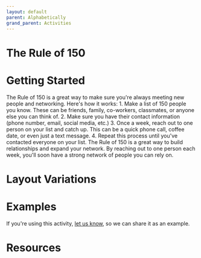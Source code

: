 ```yaml
---
layout: default
parent: Alphabetically
grand_parent: Activities
---
```


# The Rule of 150

# Getting Started

The Rule of 150 is a great way to make sure you're always meeting new people and networking. Here's how it works: 1. Make a list of 150 people you know. These can be friends, family, co-workers, classmates, or anyone else you can think of. 2. Make sure you have their contact information (phone number, email, social media, etc.) 3. Once a week, reach out to one person on your list and catch up. This can be a quick phone call, coffee date, or even just a text message. 4. Repeat this process until you've contacted everyone on your list. The Rule of 150 is a great way to build relationships and expand your network. By reaching out to one person each week, you'll soon have a strong network of people you can rely on.

# Layout Variations
# Examples
If you're using this activity, [let us know](https://github.com/Standards-and-Practices/structured-rapid-development/issues/new?assignees=&labels=documentation&template=example-submission.md&title=Example+of+%5Byour+pattern+here%5D), so we can share it as an example.
# Resources